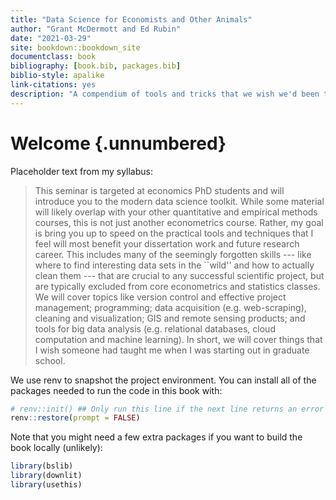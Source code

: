 ```yaml
--- 
title: "Data Science for Economists and Other Animals"
author: "Grant McDermott and Ed Rubin"
date: "2021-03-29"
site: bookdown::bookdown_site
documentclass: book
bibliography: [book.bib, packages.bib]
biblio-style: apalike
link-citations: yes
description: "A compendium of tools and tricks that we wish we'd been taught in grad school."
---
```


# Welcome {.unnumbered}

Placeholder text from my syllabus:

> This seminar is targeted at economics PhD students and will introduce you to the modern data science toolkit. While some material will likely overlap with your other quantitative and empirical methods courses, this is not just another econometrics course. Rather, my goal is bring you up to speed on the practical tools and techniques that I feel will most benefit your dissertation work and future research career. This includes many of the seemingly forgotten skills --- like where to find interesting data sets in the ``wild'' and how to actually clean them --- that are crucial to any successful scientific project, but are typically excluded from core econometrics and statistics classes. We will cover topics like version control and effective project management; programming; data acquisition (e.g. web-scraping), cleaning and visualization; GIS and remote sensing products; and tools for big data analysis (e.g. relational databases, cloud computation and machine learning). In short, we will cover things that I wish someone had taught me when I was starting out in graduate school.

We use renv to snapshot the project environment. You can install all of the 
packages needed to run the code in this book with:


```r
# renv::init() ## Only run this line if the next line returns an error
renv::restore(prompt = FALSE)
```

Note that you might need a few extra packages if you want to build the book locally (unlikely):


```r
library(bslib)
library(downlit)
library(usethis)
```



